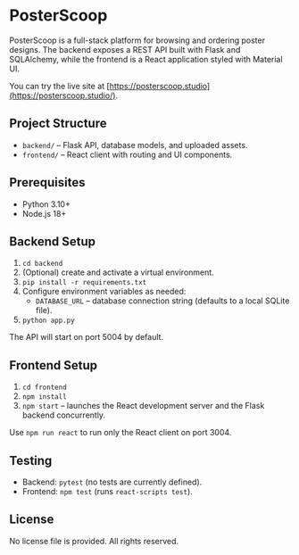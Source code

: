 # PosterScoop

PosterScoop is a full-stack platform for browsing and ordering poster designs. The backend exposes a REST API built with Flask and SQLAlchemy, while the frontend is a React application styled with Material UI.

You can try the live site at [https://posterscoop.studio](https://posterscoop.studio/).

## Project Structure

- `backend/` – Flask API, database models, and uploaded assets.
- `frontend/` – React client with routing and UI components.

## Prerequisites

- Python 3.10+
- Node.js 18+

## Backend Setup

1. `cd backend`
2. (Optional) create and activate a virtual environment.
3. `pip install -r requirements.txt`
4. Configure environment variables as needed:
   - `DATABASE_URL` – database connection string (defaults to a local SQLite file).
5. `python app.py`

The API will start on port 5004 by default.

## Frontend Setup

1. `cd frontend`
2. `npm install`
3. `npm start` – launches the React development server and the Flask backend concurrently.

Use `npm run react` to run only the React client on port 3004.

## Testing

- Backend: `pytest` (no tests are currently defined).
- Frontend: `npm test` (runs `react-scripts test`).

## License

No license file is provided. All rights reserved.
